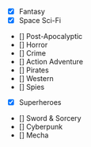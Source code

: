 - [X] Fantasy
- [X] Space Sci-Fi
- [] Post-Apocalyptic
- [] Horror
- [] Crime
- [] Action Adventure
- [] Pirates
- [] Western
- [] Spies
- [X] Superheroes
- [] Sword & Sorcery
- [] Cyberpunk
- [] Mecha